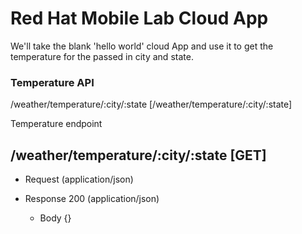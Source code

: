 # Red Hat Mobile Lab Cloud App

We'll take the blank 'hello world' cloud App and use it to get the temperature for the passed in city and state.

### Temperature API

/weather/temperature/:city/:state [/weather/temperature/:city/:state]

Temperature endpoint
## /weather/temperature/:city/:state [GET]

+ Request (application/json)

+ Response 200 (application/json)
    + Body
            {}
